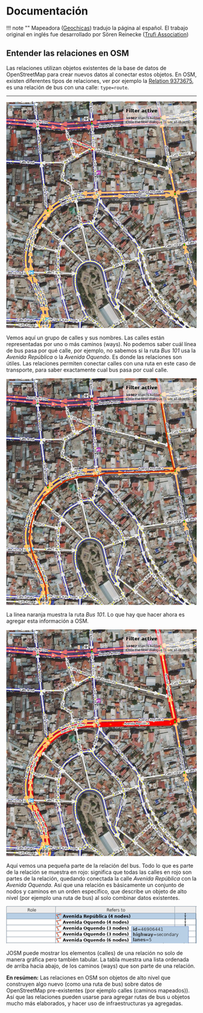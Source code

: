 # Documentación

!!! note ""
	Mapeadora ([Geochicas](https://geochicas.org)) tradujo la página al español. El trabajo original en inglés fue desarrollado por Sören Reinecke ([Trufi Association](https://trufi-association.org))

## Entender las relaciones en OSM

Las relaciones utilizan objetos existentes de la base de datos de OpenStreetMap para crear nuevos datos al conectar estos objetos. En OSM, existen diferentes tipos de relaciones, ver por ejemplo la [Relation 9373675](https://www.openstreetmap.org/relation/9373675), es una relación de bus con una calle: `type=route`.

---

![](streets/out.png)

Vemos aquí un grupo de calles y sus nombres. Las calles están representadas por uno o más caminos (ways). No podemos saber cuál línea de bus pasa por qué calle, por ejemplo, no sabemos si la ruta _Bus 101_ usa la _Avenida República_ o la _Avenida Oquendo_. Es donde las relaciones son útiles. Las relaciones permiten conectar calles con una ruta en este caso de transporte, para saber exactamente cual bus pasa por cual calle.

![](busroute/out.png)

La línea naranja muestra la ruta _Bus 101_. Lo que hay que hacer ahora es agregar esta información a OSM.

![](connected-streets/out.png)

Aquí vemos una pequeña parte de la relación del bus. Todo lo que es parte de la relación se muestra en rojo: significa que todas las calles en rojo son partes de la relación, quedando conectada la calle *Avenida República* con la *Avenida Oquenda*. Así que una relación es básicamente un conjunto de nodos y caminos en un orden específico, que describe un objeto de alto nivel (por ejemplo una ruta de bus) al solo combinar datos existentes.

![](relation-street-list/out.png)

JOSM puede mostrar los elementos (calles) de una relación no solo de manera gráfica pero también tabular. La tabla muestra una lista ordenada de arriba hacia abajo, de los caminos (ways) que son parte de una relación.



**En resúmen:** Las relaciones en OSM son objetos de alto nivel que construyen algo nuevo (como una ruta de bus) sobre datos de OpenStreetMap pre-existentes (por ejemplo calles (caminos mapeados)). Así que las relaciones pueden usarse para agregar rutas de bus u objetos mucho más elaborados, y hacer uso de infraestructuras ya agregadas.
